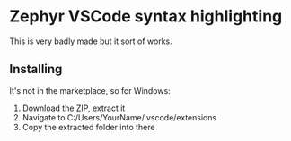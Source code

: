 # Zephyr VSCode syntax highlighting

This is very badly made but it sort of works.

## Installing

It's not in the marketplace, so for Windows:

1. Download the ZIP, extract it
2. Navigate to C:/Users/YourName/.vscode/extensions
3. Copy the extracted folder into there